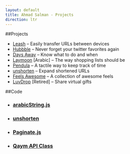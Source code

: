 ```yaml
---
layout: default
title: Ahmad Salman - Projects
direction: ltr
---
```

##Projects


* [Leash](http://leash.co) – Easily transfer URLs between devices
* [Hubbble](http://hubbble.co) – Never forget your twitter favorites again
* [Days Away](https://itunes.apple.com/us/app/days-away-countdown-list/id459200849?mt=8) – Know what to do and when
* [Laymoon](https://itunes.apple.com/us/app/lymwn-qaymt-mqady-w-tswq/id670554449?mt=8) [Arabic] – The way shopping lists should be
* [Pendula](https://itunes.apple.com/us/app/unshorten/id547680908?mt=8) – A tactile way to keep track of time
* [unshorten](https://itunes.apple.com/us/app/unshorten/id547680908?mt=8) – Expand shortened URLs
* [Feels Awesome](http://feelsawesome.as.sa) – A collection of awesome feels
* [LuvDrop](http://luvdrop.me) [Retired] – Share virtual gifts

##Code

* ### [ arabicString.js](https://github.com/ahmads/arabicString)
* ### [unshorten](https://github.com/ahmads/unshorten)
* ### [Paginate.js](https://github.com/ahmads/Paginate)
* ### [Qaym API Class](https://github.com/ahmads/Qaym-API-Class)
